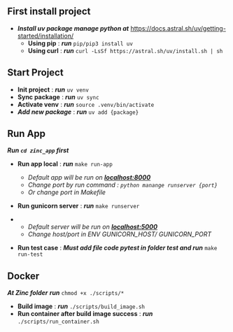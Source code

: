 ## First install project
- ***Install uv package manage python at*** https://docs.astral.sh/uv/getting-started/installation/
  + **Using pip** : ***run*** ```pip/pip3 install uv```
  + **Using curl** : ***run*** ```curl -LsSf https://astral.sh/uv/install.sh | sh```

## Start Project
- **Init project** : ***run*** ``` uv venv ```
- **Sync package** : ***run*** ``` uv sync ```
- **Activate venv** : ***run*** ``` source .venv/bin/activate ```
- ***Add new package*** :  ***run*** ``` uv add {package} ```

## Run App
***Run ``` cd zinc_app ``` first***
- **Run app local** : ***run*** ``` make run-app ```
  
  + *Default app will be run on **<u>localhost:8000</u>***
  + *Change port by run command : ```python manange runserver {port}```*
  + *Or change port in Makefile*
  
  
- **Run gunicorn server** : ***run*** ``` make runserver ```
- 
  + *Default server will be run on **<u>localhost:5000</u>***
  + *Change host/port in ENV GUNICORN_HOST/ GUNICORN_PORT*
  
- **Run test case** : ***Must add file code pytest in folder test and run*** ``` make run-test ```

## Docker
***At Zinc folder*** ***run*** ``` chmod +x ./scripts/* ```
- **Build image** : ***run*** ``` ./scripts/build_image.sh ```
- **Run container after build image success** : ***run*** ``` ./scripts/run_container.sh ```